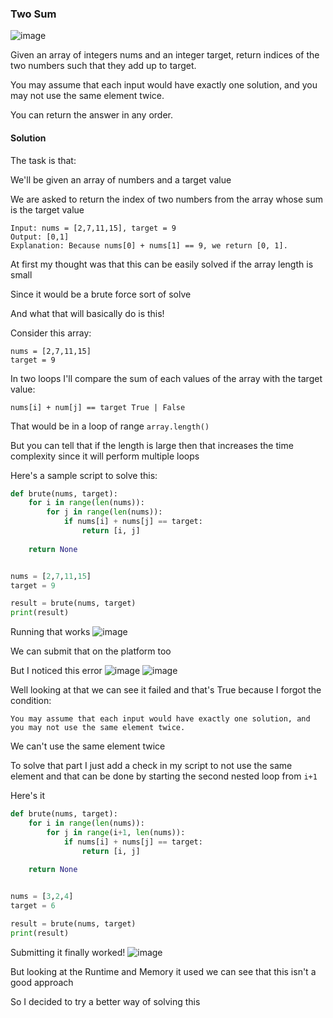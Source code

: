 <h3> Two Sum</h3>

![image](https://github.com/h4ckyou/h4ckyou.github.io/assets/127159644/c0750f84-c00f-4377-a161-013a5df972fe)

Given an array of integers nums and an integer target, return indices of the two numbers such that they add up to target.

You may assume that each input would have exactly one solution, and you may not use the same element twice.

You can return the answer in any order.

#### Solution

The task is that:

We'll be given an array of numbers and a target value

We are asked to return the index of two numbers from the array whose sum is the target value

```
Input: nums = [2,7,11,15], target = 9
Output: [0,1]
Explanation: Because nums[0] + nums[1] == 9, we return [0, 1].
```

At first my thought was that this can be easily solved if the array length is small

Since it would be a brute force sort of solve

And what that will basically do is this!

Consider this array:

```
nums = [2,7,11,15]
target = 9
```

In two loops I'll compare the sum of each values of the array with the target value:

```
nums[i] + num[j] == target True | False
```

That would be in a loop of range `array.length()`

But you can tell that if the length is large then that increases the time complexity since it will perform multiple loops 

Here's a sample script to solve this:

```python
def brute(nums, target):
    for i in range(len(nums)):
        for j in range(len(nums)):
            if nums[i] + nums[j] == target:
                return [i, j]
    
    return None


nums = [2,7,11,15]
target = 9

result = brute(nums, target)
print(result)
```

Running that works
![image](https://github.com/h4ckyou/h4ckyou.github.io/assets/127159644/15c5cf95-eca2-4820-b21c-865e0b739211)

We can submit that on the platform too

But I noticed this error
![image](https://github.com/h4ckyou/h4ckyou.github.io/assets/127159644/88420a78-0787-4e64-84e9-e86e29b43d19)
![image](https://github.com/h4ckyou/h4ckyou.github.io/assets/127159644/f72772d1-ce58-4152-b65d-b9ba5ef6bb2d)

Well looking at that we can see it failed and that's True because I forgot the condition:

```
You may assume that each input would have exactly one solution, and you may not use the same element twice.
```

We can't use the same element twice

To solve that part I just add a check in my script to not use the same element and that can be done by starting the second nested loop from `i+1`

Here's it

```python
def brute(nums, target):
    for i in range(len(nums)):
        for j in range(i+1, len(nums)):
            if nums[i] + nums[j] == target:
                return [i, j]
        
    return None


nums = [3,2,4]
target = 6

result = brute(nums, target)
print(result)
```

Submitting it finally worked!
![image](https://github.com/h4ckyou/h4ckyou.github.io/assets/127159644/ec2a0c85-9f9f-4574-8493-c81f5d45bede)

But looking at the Runtime and Memory it used we can see that this isn't a good approach

So I decided to try a better way of solving this


